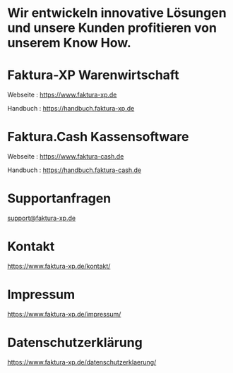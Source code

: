 # Wir entwickeln innovative Lösungen und unsere Kunden profitieren von unserem Know How.

# Faktura-XP Warenwirtschaft
Webseite : https://www.faktura-xp.de

Handbuch : https://handbuch.faktura-xp.de

# Faktura.Cash Kassensoftware
Webseite : https://www.faktura-cash.de

Handbuch : https://handbuch.faktura-cash.de


# Supportanfragen

support@faktura-xp.de

# Kontakt

https://www.faktura-xp.de/kontakt/

# Impressum

https://www.faktura-xp.de/impressum/

# Datenschutzerklärung

https://www.faktura-xp.de/datenschutzerklaerung/

